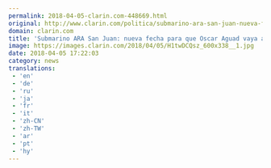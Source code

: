 ```yaml
---
permalink: 2018-04-05-clarin.com-448669.html
original: http://www.clarin.com/politica/submarino-ara-san-juan-nueva-fecha-oscar-aguad-vaya-congreso-dar-explicaciones_0_rJYAb0Qif.html
domain: clarin.com
title: 'Submarino ARA San Juan: nueva fecha para que Oscar Aguad vaya al Congreso a dar explicaciones'
image: https://images.clarin.com/2018/04/05/H1twDCQsz_600x338__1.jpg
date: 2018-04-05 17:22:03
category: news
translations: 
 - 'en'
 - 'de'
 - 'ru'
 - 'ja'
 - 'fr'
 - 'it'
 - 'zh-CN'
 - 'zh-TW'
 - 'ar'
 - 'pt'
 - 'hy'
---
```


